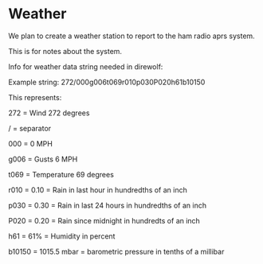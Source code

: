 # Weather



We plan to create a weather station to report to the ham radio aprs system. 

This is for notes about the system.







Info for weather data string needed in direwolf:

  Example string:  272/000g006t069r010p030P020h61b10150

This represents:

  272  = Wind 272 degrees

  /    = separator

  000  = 0 MPH

  g006 = Gusts 6 MPH

  t069 = Temperature 69 degrees

  r010 = 0.10 = Rain in last hour in hundredths of an inch

  p030 = 0.30 = Rain in last 24 hours in hundredths of an inch

  P020 = 0.20 = Rain since midnight in hundredts of an inch

  h61  = 61% = Humidity in percent

  b10150 = 1015.5 mbar = barometric pressure in tenths of a millibar




